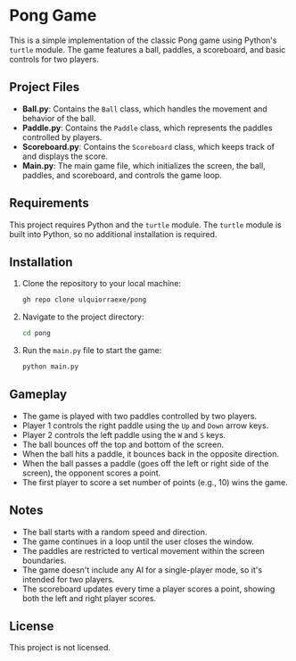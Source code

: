 # Pong Game

This is a simple implementation of the classic Pong game using Python's `turtle` module. The game features a ball, paddles, a scoreboard, and basic controls for two players.

## Project Files

- **Ball.py**: Contains the `Ball` class, which handles the movement and behavior of the ball.
- **Paddle.py**: Contains the `Paddle` class, which represents the paddles controlled by players.
- **Scoreboard.py**: Contains the `Scoreboard` class, which keeps track of and displays the score.
- **Main.py**: The main game file, which initializes the screen, the ball, paddles, and scoreboard, and controls the game loop.

## Requirements

This project requires Python and the `turtle` module. The `turtle` module is built into Python, so no additional installation is required.

## Installation

1. Clone the repository to your local machine:
   ```bash
   gh repo clone ulquiorraexe/pong
2. Navigate to the project directory:
   ```bash
   cd pong
3. Run the `main.py` file to start the game:
   ```bash
   python main.py

## Gameplay

- The game is played with two paddles controlled by two players.
- Player 1 controls the right paddle using the `Up` and `Down` arrow keys.
- Player 2 controls the left paddle using the `W` and `S` keys.
- The ball bounces off the top and bottom of the screen.
- When the ball hits a paddle, it bounces back in the opposite direction.
- When the ball passes a paddle (goes off the left or right side of the screen), the opponent scores a point.
- The first player to score a set number of points (e.g., 10) wins the game.

## Notes

- The ball starts with a random speed and direction.
- The game continues in a loop until the user closes the window.
- The paddles are restricted to vertical movement within the screen boundaries.
- The game doesn't include any AI for a single-player mode, so it's intended for two players.
- The scoreboard updates every time a player scores a point, showing both the left and right player scores.

## License

This project is not licensed. 
